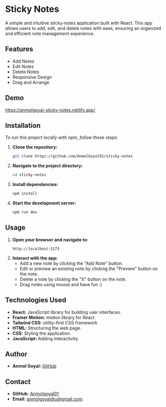 
#  Sticky Notes

A simple and intuitive sticky-notes application built with React. This app allows users to add, edit, and delete notes with ease, ensuring an organized and efficient note management experience.


## Features

- Add Notes
- Edit Notes
- Delete Notes
- Responsive Design
- Drag and Arrange


## Demo

https://anmolgoyal-sticky-notes.netlify.app/
## Installation

_To run this project locally with npm, follow these steps:_

1. **Clone the repository:**
    ```bash
    git clone https://github.com/AnmolGoyal01/sticky-notes
    ```
2. **Navigate to the project directory:**
    ```bash
    cd sticky-notes
    ```
3. **Install dependencies:**
    ```bash
    npm install
    ```
4. **Start the development server:**
    ```bash
    npm run dev
    ```
## Usage

1. **Open your browser and navigate to:**
    ```
    http://localhost:5173
    ```
2. **Interact with the app:**
    - Add a new note by clicking the "Add Note" button.
    - Edit or preview an existing note by clicking the "Preview" button on the note.
    - Delete a note by clicking the "X" button on the note.
    - Drag notes using mouse and have fun :)

## Technologies Used

- **React:** JavaScript library for building user interfaces.
- **Framer Motion:** motion library for React.
- **Tailwind CSS:** utility-first CSS framework
- **HTML:** Structuring the web page.
- **CSS:** Styling the application.
- **JavaScript:** Adding interactivity.

## Author

- **Anmol Goyal:** [GitHub](https://github.com/Anmolgoyal01)

## Contact

- **GitHub:** [Anmolgoyal01](https://github.com/anmolgoyal01)
- **Email:** anmolgoyaldtu@gmail.com
